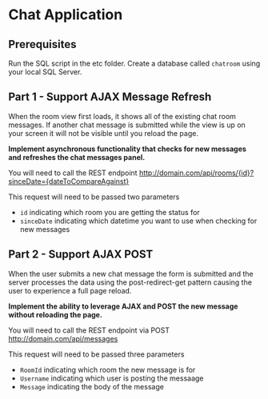 # Chat Application

## Prerequisites

Run the SQL script in the etc folder. Create a database called `chatroom` using your local SQL Server.

## Part 1 - Support AJAX Message Refresh

When the room view first loads, it shows all of the existing chat room messages. If another chat message is submitted while the view is up on your screen it will not be visible until
you reload the page.

**Implement asynchronous functionality that checks for new messages and refreshes the chat messages panel.**

You will need to call the REST endpoint http://domain.com/api/rooms/{id}?sinceDate={dateToCompareAgainst} 

This request will need to be passed two parameters
- `id` indicating which room you are getting the status for
- `sinceDate` indicating which datetime you want to use when checking for new messages

## Part 2 - Support AJAX POST

When the user submits a new chat message the form is submitted and the server processes the data using the post-redirect-get pattern causing the user to experience a full page 
reload. 

**Implement the ability to leverage AJAX and POST the new message without reloading the page.**

You will need to call the REST endpoint via POST http://domain.com/api/messages

This request will need to be passed three parameters
- `RoomId` indicating which room the new message is for
- `Username` indicating which user is posting the messaage
- `Message` indicating the body of the message

